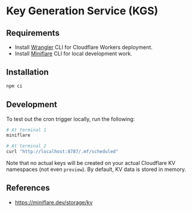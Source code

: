 # Key Generation Service (KGS)

## Requirements

-   Install [Wrangler](https://github.com/cloudflare/wrangler#installation) CLI for Cloudflare Workers deployment.
-   Install [Miniflare](https://miniflare.dev/cli.html) CLI for local development work.

## Installation

```sh
npm ci
```

## Development

To test out the cron trigger locally, run the following:

```sh
# At terminal 1
miniflare

# At terminal 2
curl "http://localhost:8787/.mf/scheduled"
```

Note that no actual keys will be created on your actual Cloudflare KV namespaces (not even `preview`). By default, KV data is stored in memory.

## References

-   https://miniflare.dev/storage/kv
